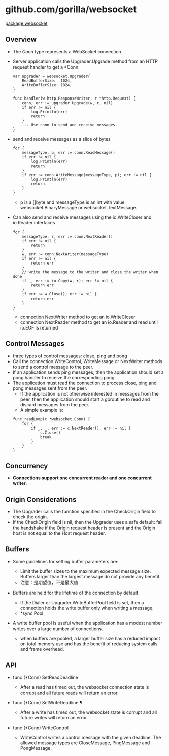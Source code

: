 
# github.com/gorilla/websocket

[package websocket](https://pkg.go.dev/github.com/gorilla/websocket)

## Overview

- The *Conn* type represents a WebSocket connection.
- Server application calls the Upgrader.Upgrade method from an HTTP request handler to get a *Conn:
    ```golang
    var upgrader = websocket.Upgrader{
        ReadBufferSize:  1024,
        WriteBufferSize: 1024,
    }

    func handler(w http.ResponseWriter, r *http.Request) {
        conn, err := upgrader.Upgrade(w, r, nil)
        if err != nil {
            log.Println(err)
            return
        }
        ... Use conn to send and receive messages.
    }
    ```

- send and receive messages as a slice of bytes
    ```golang
    for {
        messageType, p, err := conn.ReadMessage()
        if err != nil {
            log.Println(err)
            return
        }
        if err := conn.WriteMessage(messageType, p); err != nil {
            log.Println(err)
            return
        }
    }
    ```
    - p is a []byte and messageType is an int with value websocket.BinaryMessage or websocket.TextMessage.

- Can also send and receive messages using the io.WriteCloser and io.Reader interfaces
    ```golang
    for {
        messageType, r, err := conn.NextReader()
        if err != nil {
            return
        }
        w, err := conn.NextWriter(messageType)
        if err != nil {
            return err
        }
        // write the message to the writer and close the writer when done
        if _, err := io.Copy(w, r); err != nil {
            return err
        }
        if err := w.Close(); err != nil {
            return err
        }
    }
    ```
    - connection NextWriter method to get an io.WriteCloser
    - connection NextReader method to get an io.Reader and read until io.EOF is returned

## Control Messages

- three types of control messages: close, ping and pong
- Call the connection WriteControl, WriteMessage or NextWriter methods to send a control message to the peer.
- If an application sends ping messages, then the application should set a pong handler to receive the corresponding pong.
- The application must read the connection to process close, ping and pong messages sent from the peer. 
    - If the application is not otherwise interested in messages from the peer, then the application should start a goroutine to read and discard messages from the peer. 
    - A simple example is:
    ```golang
    func readLoop(c *websocket.Conn) {
        for {
            if _, _, err := c.NextReader(); err != nil {
                c.Close()
                break
            }
        }
    }
    ```

## Concurrency

- **Connections support one concurrent reader and one concurrent writer**.

## Origin Considerations

- The Upgrader calls the function specified in the CheckOrigin field to check the origin.
- If the CheckOrigin field is nil, then the Upgrader uses a safe default: fail the handshake if the Origin request header is present and the Origin host is not equal to the Host request header.

## Buffers

- Some guidelines for setting buffer parameters are:
    - Limit the buffer sizes to the maximum expected message size. Buffers larger than the largest message do not provide any benefit.
    - 注意：是期望值，不是最大值

- Buffers are held for the lifetime of the connection by default.
    - If the Dialer or Upgrader WriteBufferPool field is set, then a connection holds the write buffer only when writing a message.
    - *sync.Pool
- A write buffer pool is useful when the application has a modest number writes over a large number of connections. 
    - when buffers are pooled, a larger buffer size has a reduced impact on total memory use and has the benefit of reducing system calls and frame overhead.



## API

- func (*Conn) SetReadDeadline
    - After a read has timed out, the websocket connection state is corrupt and all future reads will return an error. 
- func (*Conn) SetWriteDeadline ¶
    - After a write has timed out, the websocket state is corrupt and all future writes will return an error. 

- func (*Conn) WriteControl
    - WriteControl writes a control message with the given deadline. The allowed message types are CloseMessage, PingMessage and PongMessage.

